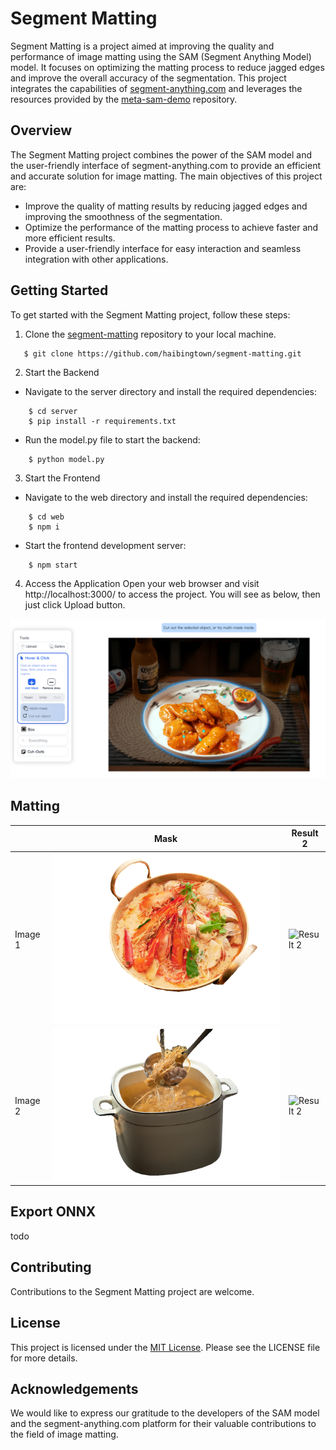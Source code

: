 # Segment Matting

Segment Matting is a project aimed at improving the quality and performance of image matting using the SAM (Segment Anything Model) model. It focuses on optimizing the matting process to reduce jagged edges and improve the overall accuracy of the segmentation. This project integrates the capabilities of [segment-anything.com](https://segment-anything.com) and leverages the resources provided by the [meta-sam-demo](https://github.com/MiscellaneousStuff/meta-sam-demo) repository.

## Overview

The Segment Matting project combines the power of the SAM model and the user-friendly interface of segment-anything.com to provide an efficient and accurate solution for image matting. The main objectives of this project are:

- Improve the quality of matting results by reducing jagged edges and improving the smoothness of the segmentation.
- Optimize the performance of the matting process to achieve faster and more efficient results.
- Provide a user-friendly interface for easy interaction and seamless integration with other applications.

## Getting Started
To get started with the Segment Matting project, follow these steps:

1. Clone the [segment-matting](https://github.com/haibingtown/segment-matting) repository to your local machine.
```shell
   $ git clone https://github.com/haibingtown/segment-matting.git
```
2. Start the Backend
- Navigate to the server directory and install the required dependencies:

```shell
    $ cd server
    $ pip install -r requirements.txt
```
- Run the model.py file to start the backend:
```shell
    $ python model.py
```
3. Start the Frontend
- Navigate to the web directory and install the required dependencies:
```shell
    $ cd web
    $ npm i
```
- Start the frontend development server:
```shell
    $ npm start
```
4. Access the Application
Open your web browser and visit http://localhost:3000/ to access the project. You will see as below, then just click Upload button.

![img.png](server/assets/img.png)

## Matting

|         | Mask                                | Result 2                                   |
|---------|-------------------------------------|--------------------------------------------|
| Image 1 | ![Mask 1](server/assets/3_mask.png) | ![Result 2](server/assets/3_mat_alpha.png) |
| Image 2 | ![Mask 1](server/assets/4_mask.png) | ![Result 2](server/assets/4_mat_alpha.png) |


## Export ONNX
todo
## Contributing

Contributions to the Segment Matting project are welcome. 

## License

This project is licensed under the [MIT License](https://github.com/MiscellaneousStuff/meta-sam-demo/blob/main/LICENSE). Please see the LICENSE file for more details.

## Acknowledgements

We would like to express our gratitude to the developers of the SAM model and the segment-anything.com platform for their valuable contributions to the field of image matting.


